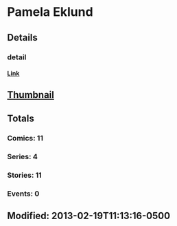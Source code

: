 # Pamela  Eklund 
## Details
### detail
#### [Link](http://marvel.com/comics/creators/6081/pamela_eklund?utm_campaign=apiRef&utm_source=225578a89fc76f3d20fbffda5d17a88d)
## [Thumbnail](http://i.annihil.us/u/prod/marvel/i/mg/b/40/image_not_available.jpg)
## Totals
### Comics: 11
### Series: 4
### Stories: 11
### Events: 0
## Modified: 2013-02-19T11:13:16-0500
